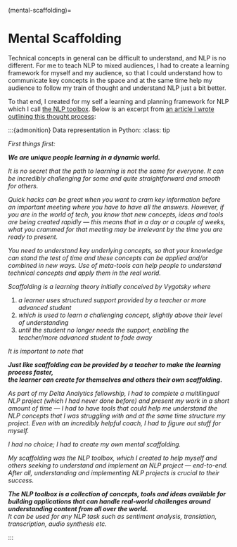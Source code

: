 (mental-scaffolding)=
# Mental Scaffolding

Technical concepts in general can be difficult to understand, and NLP is no different. For me to teach NLP to mixed
audiences, I had to create a learning framework for myself and my audience, so that I could understand how to communicate
key concepts in the space and at the same time help my audience to follow my train of thought and understand NLP just a
bit better.

To that end, I created for my self a learning and planning framework for NLP which I call <u>the NLP toolbox</u>. Below
is an excerpt from
[an article I wrote outlining this thought process](https://medium.com/@ceethinwa/delivering-success-in-natural-language-processing-projects-part-one-40c4775cf6a9):

:::{admonition} Data representation in Python:
:class: tip

*First things first:*

_**We are unique people learning in a dynamic world.**_

*It is no secret that the path to learning is not the same for everyone. It can be incredibly challenging for some and quite straightforward and smooth for others.*

*Quick hacks can be great when you want to cram key information before an important meeting where you have to have all the answers. However, if you are in the world of tech, you know that new concepts, ideas and tools are being created rapidly — this means that in a day or a couple of weeks, what you crammed for that meeting may be irrelevant by the time you are ready to present.*

*You need to understand key underlying concepts, so that your knowledge can stand the test of time and these concepts can be applied and/or combined in new ways. Use of meta-tools can help people to understand technical concepts and apply them in the real world.*

*Scaffolding is a learning theory initially conceived by Vygotsky where*
1. *a learner uses structured support provided by a teacher or more advanced student*
2. *which is used to learn a challenging concept, slightly above their level of understanding*
3. *until the student no longer needs the support, enabling the teacher/more advanced student to fade away*

*It is important to note that*

_**Just like scaffolding can be provided by a teacher to make the learning process faster,**_<br>
_**the learner can create for themselves and others their own scaffolding.**_

*As part of my Delta Analytics fellowship, I had to complete a multilingual NLP project (which I had never done before) and present my work in a short amount of time — I had to have tools that could help me understand the NLP concepts that I was struggling with and at the same time structure my project. Even with an incredibly helpful coach, I had to figure out stuff for myself.*

*I had no choice; I had to create my own mental scaffolding.*

*My scaffolding was the NLP toolbox, which I created to help myself and others seeking to understand and implement an NLP project — end-to-end. After all, understanding and implementing NLP projects is crucial to their success.*

_**The NLP toolbox is a collection of concepts, tools and ideas available for building applications that can handle
real-world challenges around understanding content from all over the world.**_<br>
*It can be used for any NLP task such as sentiment analysis, translation, transcription, audio synthesis etc.*

:::
